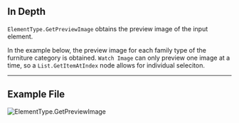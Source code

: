 ## In Depth
`ElementType.GetPreviewImage` obtains the preview image of the input element.

In the example below, the preview image for each family type of the furniture category is obtained. `Watch Image` can only preview one image at a time, so a `List.GetItemAtIndex` node allows for individual seleciton.
___
## Example File

![ElementType.GetPreviewImage](./Revit.Elements.ElementType.GetPreviewImage_img.jpg)